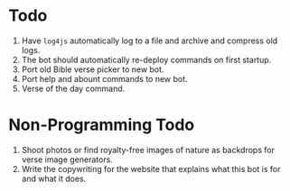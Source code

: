 # Todo

1. Have `log4js` automatically log to a file and archive and compress old logs.
2. The bot should automatically re-deploy commands on first startup.
3. Port old Bible verse picker to new bot.
4. Port help and abount commands to new bot.
5. Verse of the day command.

# Non-Programming Todo

1. Shoot photos or find royalty-free images of nature as backdrops for verse image generators.
2. Write the copywriting for the website that explains what this bot is for and what it does.
